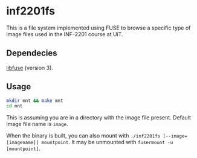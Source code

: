 # inf2201fs

This is a file system implemented using FUSE to browse a specific type of image files used in the INF-2201 course at UiT.

## Dependecies

[libfuse](https://github.com/libfuse/libfuse) (version 3).

## Usage

```sh
mkdir mnt && make mnt
cd mnt
```

This is assuming you are in a directory with the image file present.
Default image file name is `image`.

When the binary is built, you can also mount with `./inf2201fs [--image=[imagename]] mountpoint`.
It may be unmounted with `fusermount -u [mountpoint]`.
